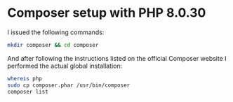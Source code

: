 # Composer setup with PHP 8.0.30

I issued the following commands:

```bash
mkdir composer && cd composer
```

And after following the instructions listed on the official Composer website I performed the actual global installation:

```bash
whereis php
sudo cp composer.phar /usr/bin/composer
composer list
```
